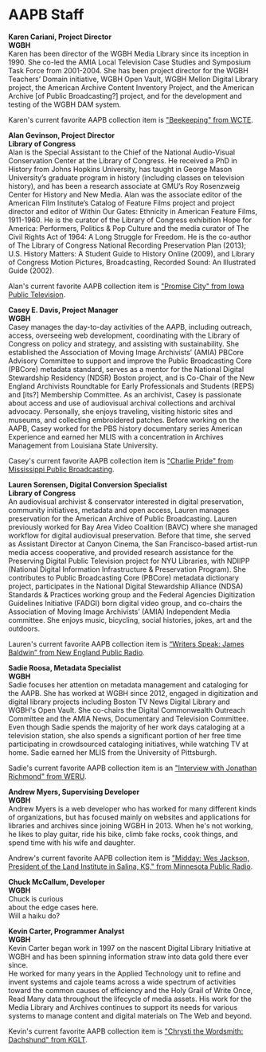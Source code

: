 # AAPB Staff

**Karen Cariani, Project Director**<br/>
**WGBH**<br/>
Karen has been director of the WGBH Media Library since its inception in 1990. 
She co-led the AMIA Local Television Case Studies and Symposium Task Force from 
2001-2004.  She has been project director for the WGBH Teachers’ Domain 
initiative, WGBH Open Vault, WGBH Mellon Digital Library project, the American 
Archive Content Inventory Project, and the American Archive [of Public 
Broadcasting?] project, and for the development and testing of the WGBH DAM 
system.  

Karen's current favorite AAPB collection item is ["Beekeeping" from 
WCTE](/catalog/cpb-aacip_23-12m640f2).

**Alan Gevinson, Project Director**<br/>
**Library of Congress**<br/>
Alan is the Special Assistant to the Chief of the National Audio-Visual 
Conservation Center at the Library of Congress. He received a PhD in History 
from Johns Hopkins University, has taught in George Mason University’s graduate 
program in history (including classes on television history), and has been a 
research associate at GMU’s Roy Rosenzweig Center for History and New Media. 
Alan was the associate editor of the American Film Institute’s Catalog of 
Feature Films project and project director and editor of Within Our Gates: 
Ethnicity in American Feature Films, 1911-1960. He is the curator of the 
Library of Congress exhibition Hope for America: Performers, Politics & Pop 
Culture and the media curator of The Civil Rights Act of 1964: A Long Struggle 
for Freedom. He is the co-author of The Library of Congress National Recording 
Preservation Plan (2013); U.S. History Matters: A Student Guide to History 
Online (2009), and Library of Congress Motion Pictures, Broadcasting, Recorded 
Sound: An Illustrated Guide (2002).

Alan's current favorite AAPB collection item is ["Promise City" from Iowa 
Public Television](/catalog/cpb-aacip_37-010p2nvv).

**Casey E. Davis, Project Manager**<br/>
**WGBH**<br/>
Casey manages the day-to-day activities of the AAPB, including outreach, 
access, overseeing web development, coordinating with the Library of Congress 
on policy and strategy, and assisting with sustainability. She established the 
Association of Moving Image Archivists’ (AMIA)  PBCore Advisory Committee to 
support and improve the Public Broadcasting Core (PBCore) metadata standard, 
serves as a mentor for the National Digital Stewardship Residency (NDSR) Boston 
project, and is Co-Chair of the New England Archivists Roundtable for Early 
Professionals and Students (REPS) and [its?] Membership Committee. As an 
archivist, Casey is passionate about access and use of audiovisual archival 
collections and archival advocacy. Personally, she enjoys traveling, visiting 
historic sites and museums, and collecting embroidered patches. Before working 
on the AAPB, Casey worked for the PBS history documentary series American 
Experience and earned her MLIS with a concentration in Archives Management from 
Louisiana State University.

Casey's current favorite AAPB collection item is ["Charlie Pride" from 
Mississippi Public Broadcasting](/catalog/cpb-aacip_60-39k3jfc6).

**Lauren Sorensen, Digital Conversion Specialist**<br/>
**Library of Congress**<br/>
An audiovisual archivist & conservator interested in digital preservation, 
community initiatives, metadata and open access, Lauren manages preservation 
for the American Archive of Public Broadcasting. Lauren previously worked for 
Bay Area Video Coalition (BAVC) where she managed workflow for digital 
audiovisual preservation. Before that time, she served as Assistant Director at 
Canyon Cinema, the San Francisco-based artist-run media access cooperative, and 
provided research assistance for the Preserving Digital Public Television 
project for NYU Libraries, with NDIIPP (National Digital Information 
Infrastructure & Preservation Program). She contributes to Public Broadcasting 
Core (PBCore) metadata dictionary project, participates in the National Digital 
Stewardship Alliance (NDSA) Standards & Practices working group and the Federal 
Agencies Digitization Guidelines Initiative (FADGI) born digital video group, 
and co-chairs the Association of Moving Image Archivists’ (AMIA) Independent 
Media committee. She enjoys music, bicycling, social histories, jokes, art and 
the outdoors. 

Lauren's current favorite AAPB collection item is [“Writers Speak: James 
Baldwin” from New England Public Radio](/catalog/cpb-aacip_305-86nzshkq).

**Sadie Roosa, Metadata Specialist**<br/>
**WGBH**<br/>
Sadie focuses her attention on metadata management and cataloging for the AAPB. 
She has worked at WGBH since 2012, engaged in digitization and digital library 
projects including Boston TV News Digital Library and WGBH's Open Vault. She 
co-chairs the Digital Commonwealth Outreach Committee and the AMIA News, 
Documentary and Television Committee. Even though Sadie spends the majority of 
her work days cataloging at a television station, she also spends a significant 
portion of her free time participating in crowdsourced cataloging initiatives, 
while watching TV at home. Sadie earned her MLIS from the University of 
Pittsburgh. 

Sadie's current favorite AAPB collection item is an ["Interview with Jonathan 
Richmond" from WERU](/catalog/cpb-aacip_301-956djt0n ).

**Andrew Myers, Supervising Developer**<br/>
**WGBH**<br/>
Andrew Myers is a web developer who has worked for many different kinds of 
organizations, but has focused mainly on websites and applications for 
libraries and archives since joining WGBH in 2013. When he's not working, he 
likes to play guitar, ride his bike, climb fake rocks, cook things, and spend 
time with his wife and daughter.

Andrew's current favorite AAPB collection item is ["Midday: Wes Jackson, 
President of the Land Institute in Salina, KS," from Minnesota Public 
Radio](/catalog/cpb-aacip_43-752fr84r).

**Chuck McCallum, Developer**<br/>
**WGBH**<br/>
Chuck is curious<br/>
about the edge cases here.<br/>
Will a haiku do?<br/>

**Kevin Carter, Programmer Analyst**<br/>
**WGBH**<br/>
Kevin Carter began work in 1997 on the nascent Digital Library Initiative at 
WGBH and has been spinning information straw into data gold there ever since.  
He worked for many years in the Applied Technology unit to refine and invent 
systems and cajole teams across a wide spectrum of activities toward the common 
causes of efficiency and the Holy Grail of Write Once, Read Many data 
throughout the lifecycle of media assets.  His work for the Media Library and 
Archives continues to support its needs for various systems to manage content 
and digital materials on The Web and beyond.

Kevin's current favorite AAPB collection item is ["Chrysti the Wordsmith: 
Dachshund" from KGLT](/catalog/cpb-aacip_309-375tb64n).

